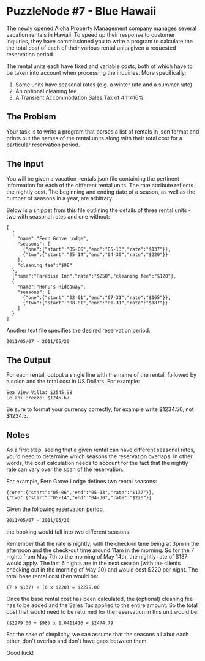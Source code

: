 # PuzzleNode #7 - Blue Hawaii

The newly opened Aloha Property Management company manages several vacation
rentals in Hawaii. To speed up their response to customer inquiries, they have
commissioned you to write a program to calculate the the total cost of each of
their various rental units given a requested reservation period.

The rental units each have fixed and variable costs, both of which have to be
taken into account when processing the inquiries. More specifically:

1. Some units have seasonal rates (e.g. a winter rate and a summer rate)
2. An optional cleaning fee
3. A Transient Accommodation Sales Tax of 4.11416%

## The Problem

Your task is to write a program that parses a list of rentals in json format
and prints out the names of the rental units along with their total cost for a
particular reservation period.

## The Input

You will be given a vacation_rentals.json file containing the pertinent
information for each of the different rental units. The rate attribute reflects
the nightly cost. The beginning and ending date of a season, as well as the number
of seasons in a year, are arbitrary.

Below is a snippet from this file outlining the details of three rental units -
two with seasonal rates and one without:

    [
      {
        "name":"Fern Grove Lodge",
        "seasons": [
          {"one":{"start":"05-06","end":"05-13","rate":"$137"}},
          {"two":{"start":"05-14","end":"04-30","rate":"$220"}}
        ],
        "cleaning fee":"$98"
      },
      {"name":"Paradise Inn","rate":"$250","cleaning fee":"$120"},
      {
        "name":"Honu's Hideaway",
        "seasons": [
          {"one":{"start":"02-01","end":"07-31","rate":"$165"}},
          {"two":{"start":"08-01","end":"01-31","rate":"$187"}}
        ]
      }
    ]

Another text file specifies the desired reservation period:

    2011/05/07 - 2011/05/20

## The Output

For each rental, output a single line with the name of the rental, followed by a
colon and the total cost in US Dollars. For example:

    Sea View Villa: $2545.98
    Lelani Breeze: $1245.67

Be sure to format your currency correctly, for example write $1234.50,
not $1234.5.

## Notes

As a first step, seeing that a given rental can have different seasonal rates,
you'd need to determine which seasons the reservation overlaps. In other words,
the cost calculation needs to account for the fact that the nightly rate can vary
over the span of the reservation.

For example, Fern Grove Lodge defines two rental seasons:

    {"one":{"start":"05-06","end":"05-13","rate":"$137"}},
    {"two":{"start":"05-14","end":"04-30","rate":"$220"}}

Given the following reservation period,

    2011/05/07 - 2011/05/20

the booking would fall into two different seasons.

Remember that the rate is nightly, with the check-in time being at 3pm in the
afternoon and the check-out time around 11am in the morning. So for the 7 nights
from May 7th to the morning of May 14th, the nightly rate of $137 would apply.
The last 6 nights are in the next season (with the clients checking out in the
morning of May 20) and would cost $220 per night. The total base rental cost
then would be:

    (7 x $137) + (6 x $220) = $2279.00

Once the base rental cost has been calculated, the (optional) cleaning fee has
to be added and the Sales Tax applied to the entire amount. So the total cost
that would need to be returned for the reservation in this unit would be:

    ($2279.00 + $98) x 1.0411416 = $2474.79

For the sake of simplicity, we can assume that the seasons all abut each other,
don't overlap and don't have gaps between them.

Good luck!

